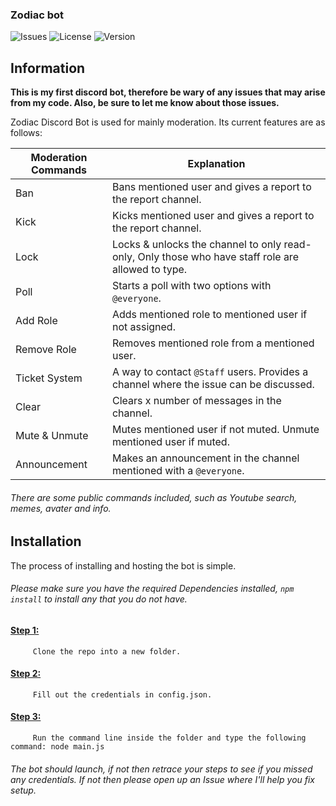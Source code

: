 ### Zodiac bot

![Issues](https://img.shields.io/github/issues/Nukestye/Zodiac?style=for-the-badge&logo=appveyor)
![License](https://img.shields.io/github/license/Nukestye/Zodiac?style=for-the-badge&logo=appveyor)
![Version](https://img.shields.io/github/v/release/Nukestye/Zodiac?style=for-the-badge)

## Information
**This is my first discord bot, therefore be wary of any issues that may arise from my code. Also, be sure to let me know about those issues.**

Zodiac Discord Bot is used for mainly moderation. Its current features are as follows:

| Moderation Commands 	| Explanation                                                                                        	|
|---------------------	|----------------------------------------------------------------------------------------------------	|
| Ban                 	| Bans mentioned user and gives a report to the report channel.                                      	|
| Kick                	| Kicks mentioned user and gives a report to the report channel.                                     	|
| Lock                	| Locks & unlocks the channel to only read-only, Only those who have staff role are allowed to type. 	|
| Poll                	| Starts a poll with two options with `@everyone`.                                                   	|
| Add Role            	| Adds mentioned role to mentioned user if not assigned.                                             	|
| Remove Role         	| Removes mentioned role from a mentioned user.                                                      	|
| Ticket System       	| A way to contact `@Staff` users. Provides a channel where the issue can be discussed.              	|
| Clear               	| Clears x number of messages in the channel.                                                        	|
| Mute & Unmute       	| Mutes mentioned user if not muted. Unmute mentioned user if muted.                                 	|
| Announcement        	| Makes an announcement in the channel mentioned with a `@everyone`.                                 	|

###### There are some public commands included, such as Youtube search, memes, avater and info. 

## Installation
   The process of installing and hosting the bot is simple.
###### Please make sure you have the required Dependencies installed, `npm install` to install any that you do not have.

#### [Step 1:](#)
         Clone the repo into a new folder.
         
         
#### [Step 2:](#)
         Fill out the credentials in config.json.
        

 #### [Step 3:](#)
         Run the command line inside the folder and type the following command: node main.js



###### The bot should launch, if not then retrace your steps to see if you missed any credentials. If not then please open up an Issue where I'll help you fix setup.

